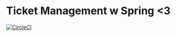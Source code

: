 # Ticket Management w Spring <3
[![CircleCI](https://circleci.com/gh/ffahri/ticketmanagement/tree/master.svg?style=shield)](https://circleci.com/gh/ffahri/ticketmanagement/tree/master)
